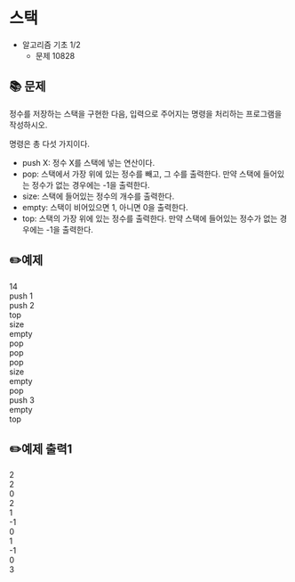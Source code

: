 # 스택
- 알고리즘 기초 1/2
  - 문제 10828


## 📚 문제
정수를 저장하는 스택을 구현한 다음, 입력으로 주어지는 명령을 처리하는 프로그램을 작성하시오.

명령은 총 다섯 가지이다.

- push X: 정수 X를 스택에 넣는 연산이다.
- pop: 스택에서 가장 위에 있는 정수를 빼고, 그 수를 출력한다. 만약 스택에 들어있는 정수가 없는 경우에는 -1을 출력한다.
- size: 스택에 들어있는 정수의 개수를 출력한다.
- empty: 스택이 비어있으면 1, 아니면 0을 출력한다.
- top: 스택의 가장 위에 있는 정수를 출력한다. 만약 스택에 들어있는 정수가 없는 경우에는 -1을 출력한다.

## ✏️예제
14  
push 1   
push 2  
top  
size  
empty  
pop  
pop  
pop  
size  
empty  
pop  
push 3  
empty  
top  

## ✏️예제 출력1
2  
2  
0  
2  
1  
-1  
0  
1  
-1  
0  
3  


